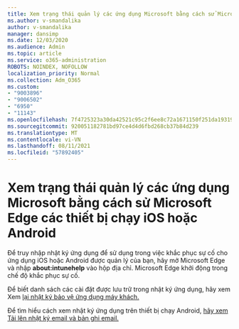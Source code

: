 ```yaml
---
title: Xem trạng thái quản lý các ứng dụng Microsoft bằng cách sử Microsoft Edge các thiết bị chạy iOS hoặc Android
ms.author: v-smandalika
author: v-smandalika
manager: dansimp
ms.date: 12/03/2020
ms.audience: Admin
ms.topic: article
ms.service: o365-administration
ROBOTS: NOINDEX, NOFOLLOW
localization_priority: Normal
ms.collection: Adm_O365
ms.custom:
- "9003896"
- "9006502"
- "6950"
- "11143"
ms.openlocfilehash: 7f4725323a30da42521c95c2f6ee8c72a1671150f251da193199d140f17beb66
ms.sourcegitcommit: 920051182781bd97ce4d4d6fbd268cb37b84d239
ms.translationtype: MT
ms.contentlocale: vi-VN
ms.lasthandoff: 08/11/2021
ms.locfileid: "57892405"
---
```

# <a name="view-the-management-status-of-microsoft-apps-by-using-microsoft-edge-for-ios-or-android-devices"></a>Xem trạng thái quản lý các ứng dụng Microsoft bằng cách sử Microsoft Edge các thiết bị chạy iOS hoặc Android

Để truy nhập nhật ký ứng dụng để sử dụng trong việc khắc phục sự cố cho ứng dụng iOS hoặc Android được quản lý của bạn, hãy mở Microsoft Edge và nhập **about:intunehelp** vào hộp địa chỉ. Microsoft Edge khởi động trong chế độ khắc phục sự cố.

Để biết danh sách các cài đặt được lưu trữ trong nhật ký ứng dụng, hãy xem Xem [lại nhật ký bảo vệ ứng dụng máy khách.](https://docs.microsoft.com/mem/intune/apps/app-protection-policy-settings-log)

Để tìm hiểu cách xem nhật ký ứng dụng trên thiết bị chạy Android, [hãy xem Tải lên nhật ký email và bản ghi email.](https://docs.microsoft.com/mem/intune/user-help/send-logs-to-your-it-admin-by-email-android)